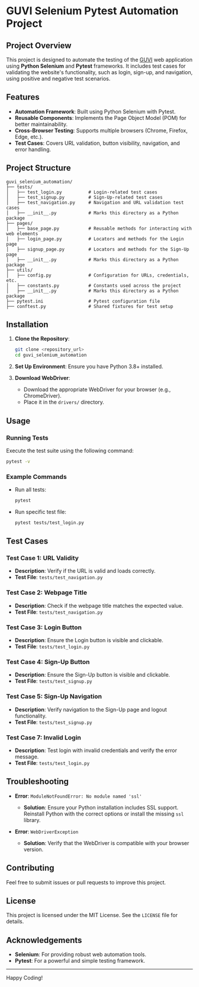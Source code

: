 # GUVI Selenium Pytest Automation Project

## Project Overview
This project is designed to automate the testing of the [GUVI](https://www.guvi.in) web application using **Python Selenium** and **Pytest** frameworks. It includes test cases for validating the website's functionality, such as login, sign-up, and navigation, using positive and negative test scenarios.

## Features
- **Automation Framework**: Built using Python Selenium with Pytest.
- **Reusable Components**: Implements the Page Object Model (POM) for better maintainability.
- **Cross-Browser Testing**: Supports multiple browsers (Chrome, Firefox, Edge, etc.).
- **Test Cases**: Covers URL validation, button visibility, navigation, and error handling.

## Project Structure
```
guvi_selenium_automation/
├── tests/
│   ├── test_login.py          # Login-related test cases
│   ├── test_signup.py         # Sign-Up-related test cases
│   ├── test_navigation.py     # Navigation and URL validation test cases
│   ├── __init__.py            # Marks this directory as a Python package
├── pages/
│   ├── base_page.py           # Reusable methods for interacting with web elements
│   ├── login_page.py          # Locators and methods for the Login page
│   ├── signup_page.py         # Locators and methods for the Sign-Up page
│   ├── __init__.py            # Marks this directory as a Python package
├── utils/
│   ├── config.py              # Configuration for URLs, credentials, etc.
│   ├── constants.py           # Constants used across the project          
│   ├── __init__.py            # Marks this directory as a Python package
├── pytest.ini                 # Pytest configuration file
├── conftest.py                # Shared fixtures for test setup                
```

## Installation
1. **Clone the Repository**:
   ```bash
   git clone <repository_url>
   cd guvi_selenium_automation
   ```

2. **Set Up Environment**:
   Ensure you have Python 3.8+ installed.

4. **Download WebDriver**:
   - Download the appropriate WebDriver for your browser (e.g., ChromeDriver).
   - Place it in the `drivers/` directory.

## Usage
### Running Tests
Execute the test suite using the following command:
```bash
pytest -v
```

### Example Commands
- Run all tests:
  ```bash
  pytest
  ```
- Run specific test file:
  ```bash
  pytest tests/test_login.py
  ```

## Test Cases
### Test Case 1: URL Validity
- **Description**: Verify if the URL is valid and loads correctly.
- **Test File**: `tests/test_navigation.py`

### Test Case 2: Webpage Title
- **Description**: Check if the webpage title matches the expected value.
- **Test File**: `tests/test_navigation.py`

### Test Case 3: Login Button
- **Description**: Ensure the Login button is visible and clickable.
- **Test File**: `tests/test_login.py`

### Test Case 4: Sign-Up Button
- **Description**: Ensure the Sign-Up button is visible and clickable.
- **Test File**: `tests/test_signup.py`

### Test Case 5: Sign-Up Navigation
- **Description**: Verify navigation to the Sign-Up page and logout functionality.
- **Test File**: `tests/test_signup.py`

### Test Case 7: Invalid Login
- **Description**: Test login with invalid credentials and verify the error message.
- **Test File**: `tests/test_login.py`

## Troubleshooting
- **Error**: `ModuleNotFoundError: No module named 'ssl'`
  - **Solution**: Ensure your Python installation includes SSL support. Reinstall Python with the correct options or install the missing `ssl` library.

- **Error**: `WebDriverException`
  - **Solution**: Verify that the WebDriver is compatible with your browser version.

## Contributing
Feel free to submit issues or pull requests to improve this project.

## License
This project is licensed under the MIT License. See the `LICENSE` file for details.

## Acknowledgements
- **Selenium**: For providing robust web automation tools.
- **Pytest**: For a powerful and simple testing framework.

---
Happy Coding!

